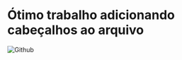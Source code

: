 # Ótimo trabalho adicionando cabeçalhos ao arquivo
![Github](https://octodex.github.com/images/yaktocat.png)

